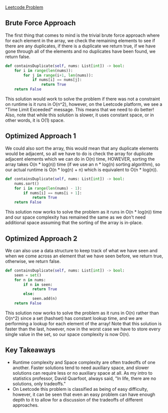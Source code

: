 [Leetcode Problem](https://leetcode.com/problems/contains-duplicate/description/)
## Brute Force Approach
The first thing that comes to mind is the trivial brute force approach where for each element in the array, we check the remaining elements to see if there are any duplicates, if there is a duplicate we return true, if we have gone through all of the elements and no duplicates have been found, we return false.
``` python
def containsDuplicate(self, nums: List[int]) -> bool:
	for i in range(len(nums)):
		for j in range(i+1, len(nums)):
			if nums[i] == nums[j]:
				return True
	return False
```
 This solution would work to solve the problem if there was not a constraint on runtime is it runs in O(n^2), however, on the Leetcode platform, we see a "Time Limit Exceeded" message. This means that we need to do better! Also, note that while this solution is slower, it uses constant space, or in other words, it is O(1) space.
## Optimized Approach 1
We could also sort the array, this would mean that any duplicate elements would be adjacent, so all we have to do is check the array for duplicate adjacent elements which we can do in O(n) time, HOWEVER, sorting the array takes O(n * log(n)) time (if we use an n * log(n) sorting algorithm), so our actual runtime is O(n * log(n) + n) which is equivalent to O(n * log(n)).
``` python
def containsDuplicate(self, nums: List[int]) -> bool:
	nums.sort()
	for i in range(len(nums) - 1):
		if nums[i] == nums[i + 1]:
			return True
	return False
```
This solution now works to solve the problem as it runs in O(n * log(n)) time and our space complexity has remained the same as we don't need additional space assuming that the sorting of the array is in-place.
## Optimized Approach 2
We can also use a data structure to keep track of what we have seen and when we come across an element that we have seen before, we return true, otherwise, we return false.
``` python
def containsDuplicate(self, nums: List[int]) -> bool:
	seen = set()
	for n in nums:
		if n in seen:
			return True
		else:
			seen.add(n)
	return False
```
This solution now works to solve the problem as it runs in O(n) rather than O(n^2) since a set (hashset) has constant lookup time, and we are performing a lookup for each element of the array! Note that this solution is faster than the last, however, now in the worst case we have to store every single value in the set, so our space complexity is now O(n).
## Key Takeaways
- Runtime complexity and Space complexity are often tradeoffs of one another. Faster solutions tend to need auxiliary space, and slower solutions can require less or no auxiliary space at all. As my intro to statistics professor, David Quarfoot, always said, "In life, there are no solutions, only tradeoffs."
- On Leetcode this problem is classified as being of easy difficulty, however, it can be seen that even an easy problem can have enough depth to it to allow for a discussion of the tradeoffs of different approaches.